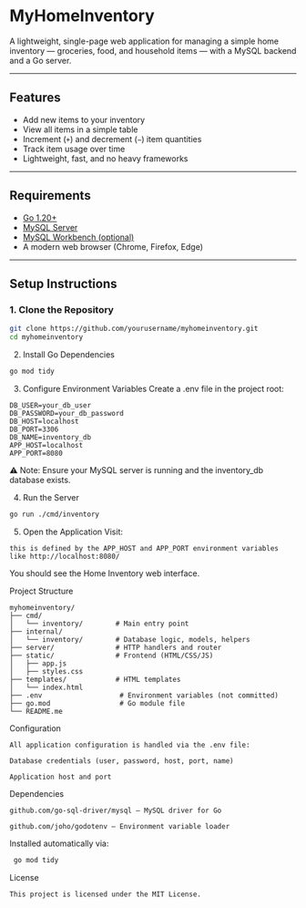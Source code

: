 # MyHomeInventory

A lightweight, single-page web application for managing a simple home inventory — groceries, food, and household items — with a MySQL backend and a Go server.

---

## Features

- Add new items to your inventory
- View all items in a simple table
- Increment (`+`) and decrement (`−`) item quantities
- Track item usage over time
- Lightweight, fast, and no heavy frameworks

---

## Requirements

- [Go 1.20+](https://golang.org/dl/)
- [MySQL Server](https://dev.mysql.com/downloads/mysql/)
- [MySQL Workbench (optional)](https://dev.mysql.com/downloads/workbench/)
- A modern web browser (Chrome, Firefox, Edge)

---

## Setup Instructions

### 1. Clone the Repository

```bash
git clone https://github.com/yourusername/myhomeinventory.git
cd myhomeinventory
```
2. Install Go Dependencies
```bash
go mod tidy
```
3. Configure Environment Variables
Create a .env file in the project root:

```dotenv
DB_USER=your_db_user
DB_PASSWORD=your_db_password
DB_HOST=localhost
DB_PORT=3306
DB_NAME=inventory_db
APP_HOST=localhost
APP_PORT=8080
```
⚠️ Note: Ensure your MySQL server is running and the inventory_db database exists.

4. Run the Server

```bash
go run ./cmd/inventory
```
5. Open the Application
Visit:

```arduino
this is defined by the APP_HOST and APP_PORT environment variables like http://localhost:8080/
```
You should see the Home Inventory web interface.

Project Structure
```text
myhomeinventory/
├── cmd/
│   └── inventory/        # Main entry point
├── internal/
│   └── inventory/        # Database logic, models, helpers
├── server/               # HTTP handlers and router
├── static/               # Frontend (HTML/CSS/JS)
│   ├── app.js
│   ├── styles.css
├── templates/            # HTML templates
│   └── index.html
├── .env                   # Environment variables (not committed)
├── go.mod                 # Go module file
└── README.me
```
Configuration
```text
All application configuration is handled via the .env file:

Database credentials (user, password, host, port, name)

Application host and port
```
Dependencies
```text
github.com/go-sql-driver/mysql — MySQL driver for Go

github.com/joho/godotenv — Environment variable loader
```
Installed automatically via:

```bash
 go mod tidy
```
License
```
This project is licensed under the MIT License.
```
